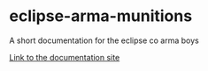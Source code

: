 # eclipse-arma-munitions
A short documentation for the eclipse co arma boys

[Link to the documentation site](https://alipali737.github.io/eclipse-arma-munitions/)
